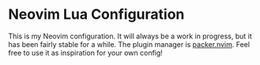# Neovim Lua Configuration

This is my Neovim configuration.
It will always be a work in progress, but it has been fairly stable for a while.
The plugin manager is [packer.nvim](https://github.com/wbthomason/packer.nvim).
Feel free to use it as inspiration for your own config!
